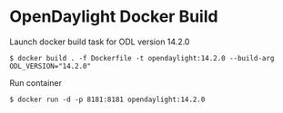 # OpenDaylight Docker Build



Launch docker build task for ODL version 14.2.0

```
$ docker build . -f Dockerfile -t opendaylight:14.2.0 --build-arg ODL_VERSION="14.2.0"
```

Run container
```
$ docker run -d -p 8181:8181 opendaylight:14.2.0
```